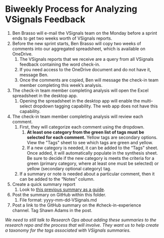 # Biweekly Process for Analyzing VSignals Feedback

1. Ben Brasso will e-mail the VSignals team on the Monday before a sprint ends to get two weeks worth of VSignals reports.
2. Before the new sprint starts, Ben Brasso will copy two weeks of comments into our aggregated spreadsheet, which is available on OneDrive.
    1. The VSignals reports that we receive are a query from all VSignals feedback containing the word check-in.
    2. If you need access to the OneDrive document and do not have it, message Ben.
    3. Once the comments are copied, Ben will message the check-in team member completing this week’s analysis.
3. The check-in team member completing analysis will open the Excel spreadsheet in the desktop app.
    1. Opening the spreadsheet in the desktop app will enable the multi-select dropdown tagging capability. The web app does not have this capability.
4. The check-in team member completing analysis will review each comment.
    1.  First, they will categorize each comment using the dropdown.
        1. **At least one category from the green list of tags must be selected for each comment.** Yellow tags are secondary options. View the "Tags" sheet to see which tags are green and yellow.
        2. If a new category is needed, it can be added to the “Tags” sheet. Once added, it will automatically populate in the synthesis sheet. Be sure to decide if the new category is meets the criteria for a green (primary category, where at least one must be selected) or yellow (secondary optional category) tag.
    2. If a summary or note is needed about a particular comment, then it can be added to the “Notes” column.
5. Create a quick summary report
    1. Look to [this previous summary as a guide](https://github.com/department-of-veterans-affairs/va.gov-team/blob/master/products/health-care/checkin/research/VSignals/2022-09-VSignals.md).
6. Post the summary on GitHub within this folder.
    1. File format: yyyy-mm-dd-VSignals.md
7. Post a link to the GitHub summary on the #check-in-experience channel. Tag Shawn Adams in the post.

*We need to still talk to Research Ops about adding these summaries to the research repo and the process that will involve. They want us to help create a taxonomy for the tags associated with VSignals summaries.*
